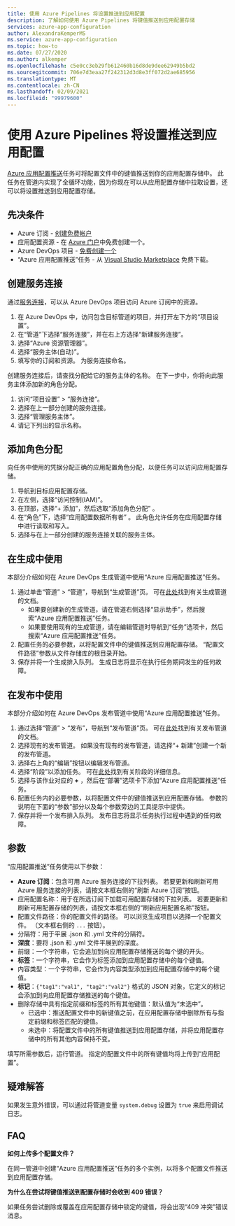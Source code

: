 ```yaml
---
title: 使用 Azure Pipelines 将设置推送到应用配置
description: 了解如何使用 Azure Pipelines 将键值推送到应用配置存储
services: azure-app-configuration
author: AlexandraKemperMS
ms.service: azure-app-configuration
ms.topic: how-to
ms.date: 07/27/2020
ms.author: alkemper
ms.openlocfilehash: c5e0cc3eb29fb612460b16d8de9dee62949b5bd2
ms.sourcegitcommit: 706e7d3eaa27f242312d3d8e3ff072d2ae685956
ms.translationtype: MT
ms.contentlocale: zh-CN
ms.lasthandoff: 02/09/2021
ms.locfileid: "99979600"
---
```

# <a name="push-settings-to-app-configuration-with-azure-pipelines"></a>使用 Azure Pipelines 将设置推送到应用配置

[Azure 应用配置推送](https://marketplace.visualstudio.com/items?itemName=AzureAppConfiguration.azure-app-configuration-task-push)任务可将配置文件中的键值推送到你的应用配置存储中。 此任务在管道内实现了全循环功能，因为你现在可以从应用配置存储中拉取设置，还可以将设置推送到应用配置存储。

## <a name="prerequisites"></a>先决条件

- Azure 订阅 - [创建免费帐户](https://azure.microsoft.com/free/)
- 应用配置资源 - 在 [Azure 门户](https://portal.azure.com)中免费创建一个。
- Azure DevOps 项目 - [免费创建一个](https://go.microsoft.com/fwlink/?LinkId=2014881)
- “Azure 应用配置推送”任务 - 从 [Visual Studio Marketplace](https://marketplace.visualstudio.com/items?itemName=AzureAppConfiguration.azure-app-configuration-task-push) 免费下载。

## <a name="create-a-service-connection"></a>创建服务连接

通过[服务连接](/azure/devops/pipelines/library/service-endpoints)，可以从 Azure DevOps 项目访问 Azure 订阅中的资源。

1. 在 Azure DevOps 中，访问包含目标管道的项目，并打开左下方的“项目设置”。
1. 在“管道”下选择“服务连接”，并在右上方选择“新建服务连接”。
1. 选择“Azure 资源管理器”。
1. 选择“服务主体(自动)”。
1. 填写你的订阅和资源。 为服务连接命名。

创建服务连接后，请查找分配给它的服务主体的名称。 在下一步中，你将向此服务主体添加新的角色分配。

1. 访问“项目设置” > “服务连接”。
1. 选择在上一部分创建的服务连接。
1. 选择“管理服务主体”。
1. 请记下列出的显示名称。

## <a name="add-role-assignment"></a>添加角色分配

向任务中使用的凭据分配正确的应用配置角色分配，以便任务可以访问应用配置存储。

1. 导航到目标应用配置存储。 
1. 在左侧，选择“访问控制(IAM)”。
1. 在顶部，选择“+ 添加”，然后选取“添加角色分配” 。
1. 在“角色”下，选择“应用配置数据所有者” 。 此角色允许任务在应用配置存储中进行读取和写入。 
1. 选择与在上一部分创建的服务连接关联的服务主体。
  
## <a name="use-in-builds"></a>在生成中使用

本部分介绍如何在 Azure DevOps 生成管道中使用“Azure 应用配置推送”任务。

1. 通过单击“管道” > “管道”，导航到“生成管道”页。 可在[此处](/azure/devops/pipelines/create-first-pipeline?tabs=tfs-2018-2)找到有关生成管道的文档。
      - 如果要创建新的生成管道，请在管道右侧选择“显示助手”，然后搜索“Azure 应用配置推送”任务。
      - 如果要使用现有的生成管道，请在编辑管道时导航到“任务”选项卡，然后搜索“Azure 应用配置推送”任务。
2. 配置任务的必要参数，以将配置文件中的键值推送到应用配置存储。 “配置文件路径”参数从文件存储库的根目录开始。
3. 保存并将一个生成排入队列。 生成日志将显示在执行任务期间发生的任何故障。

## <a name="use-in-releases"></a>在发布中使用

本部分介绍如何在 Azure DevOps 发布管道中使用“Azure 应用配置推送”任务。

1. 通过选择“管道” > “发布”，导航到“发布管道”页。 可在[此处](/azure/devops/pipelines/release)找到有关发布管道的文档。
1. 选择现有的发布管道。 如果没有现有的发布管道，请选择“+ 新建”创建一个新的发布管道。
1. 选择右上角的“编辑”按钮以编辑发布管道。
1. 选择“阶段”以添加任务。 可在[此处](/azure/devops/pipelines/release/environments)找到有关阶段的详细信息。
1. 选择与该作业对应的 **+** ，然后在“部署”选项卡下添加“Azure 应用配置推送”任务。 
1. 配置任务内的必要参数，以将配置文件中的键值推送到应用配置存储。 参数的说明在下面的“参数”部分以及每个参数旁边的工具提示中提供。
1. 保存并将一个发布排入队列。 发布日志将显示任务执行过程中遇到的任何故障。

## <a name="parameters"></a>参数

“应用配置推送”任务使用以下参数：

- **Azure 订阅**：包含可用 Azure 服务连接的下拉列表。 若要更新和刷新可用 Azure 服务连接的列表，请按文本框右侧的“刷新 Azure 订阅”按钮。
- 应用配置名称：用于在所选订阅下加载可用配置存储的下拉列表。 若要更新和刷新可用配置存储的列表，请按文本框右侧的“刷新应用配置名称”按钮。
- 配置文件路径：你的配置文件的路径。 可以浏览生成项目以选择一个配置文件。 （文本框右侧的 `...` 按钮）。
- 分隔符：用于平展 .json 和 .yml 文件的分隔符。
- **深度**：要将 .json 和 .yml 文件平展到的深度。
- 前缀：一个字符串，它会追加到向应用配置存储推送的每个键的开头。
- **标签**：一个字符串，它会作为标签添加到应用配置存储中的每个键值。
- 内容类型：一个字符串，它会作为内容类型添加到应用配置存储中的每个键值。
- **标记**：`{"tag1":"val1", "tag2":"val2"}` 格式的 JSON 对象，它定义的标记会添加到向应用配置存储推送的每个键值。
- 删除存储中具有指定前缀和标签的所有其他键值：默认值为“未选中”。
  - 已选中：推送配置文件中的新键值之前，在应用配置存储中删除所有与指定前缀和标签匹配的键值。
  - 未选中：将配置文件中的所有键值推送到应用配置存储，并将应用配置存储中的所有其他内容保持不变。

填写所需参数后，运行管道。 指定的配置文件中的所有键值均将上传到“应用配置”。

## <a name="troubleshooting"></a>疑难解答

如果发生意外错误，可以通过将管道变量 `system.debug` 设置为 `true` 来启用调试日志。

## <a name="faq"></a>FAQ

**如何上传多个配置文件？**

在同一管道中创建“Azure 应用配置推送”任务的多个实例，以将多个配置文件推送到应用配置存储。

**为什么在尝试将键值推送到配置存储时会收到 409 错误？**

如果任务尝试删除或覆盖在应用配置存储中锁定的键值，将会出现“409 冲突”错误消息。
